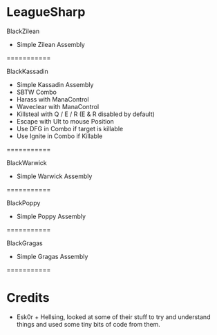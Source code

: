 LeagueSharp
===========

BlackZilean

- Simple Zilean Assembly

===========

BlackKassadin

- Simple Kassadin Assembly
-   SBTW Combo
-   Harass with ManaControl
-   Waveclear with ManaControl
-   Killsteal with Q / E / R (E & R disabled by default)
-   Escape with Ult to mouse Position
-   Use DFG in Combo if target is killable
-   Use Ignite in Combo if Killable

===========

BlackWarwick

- Simple Warwick Assembly

===========

BlackPoppy

- Simple Poppy Assembly

===========

BlackGragas

- Simple Gragas Assembly

===========


Credits
===========

- Esk0r + Hellsing, looked at some of their stuff to try and understand things and used some tiny bits of code from them.
